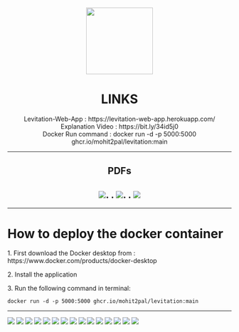 <div align="center">
    <h1 align='center'>
        <img src="/pdf_img/logofinal.png" height="150" />
        </h2>
</div>
<div align="center">
    <h1>LINKS</h1>
    Levitation-Web-App : https://levitation-web-app.herokuapp.com/
    <br>
    Explanation Video : https://bit.ly/34id5j0
    <br>
    Docker Run command : docker run -d -p 5000:5000 ghcr.io/mohit2pal/levitation:main
</div>
<hr>
<div align="center">
    <h2>PDFs<h2>
<a href="/pdf_img/ABSTRACT%20PDF_HO-222553.pdf"><img src="/pdf_img/Abstract.png"></a>.                    .
<a href="/pdf_img/ABSTRACT%20PDF_HO-222553.pdf"><img src="/pdf_img/Abstract.png"></a>.         .
<a href="/pdf_img/ABSTRACT%20PDF_HO-222553.pdf"><img src="/pdf_img/Abstract.png"></a>
    </div>

<hr>
<h1>How to deploy the docker container</h1>
<p> 1. First download the Docker desktop from : https://www.docker.com/products/docker-desktop</p>
<p> 2. Install the application</p>
<p> 3. Run the following command in terminal: </p>

```
docker run -d -p 5000:5000 ghcr.io/mohit2pal/levitation:main
```
<hr>
<img src="/pdf_img/1.png">
<img src="/pdf_img/2.png">
<img src="/pdf_img/3.png">
<img src="/pdf_img/4.png">
<img src="/pdf_img/5.png">
<img src="/pdf_img/6.png">
<img src="/pdf_img/7.png">
<img src="/pdf_img/8.png">
<img src="/pdf_img/9.png">
<img src="/pdf_img/10.png">
<img src="/pdf_img/11.png">
<img src="/pdf_img/12.png">
<img src="/pdf_img/13.png">
<img src="/pdf_img/17.png">
<img src="/pdf_img/14.png">
